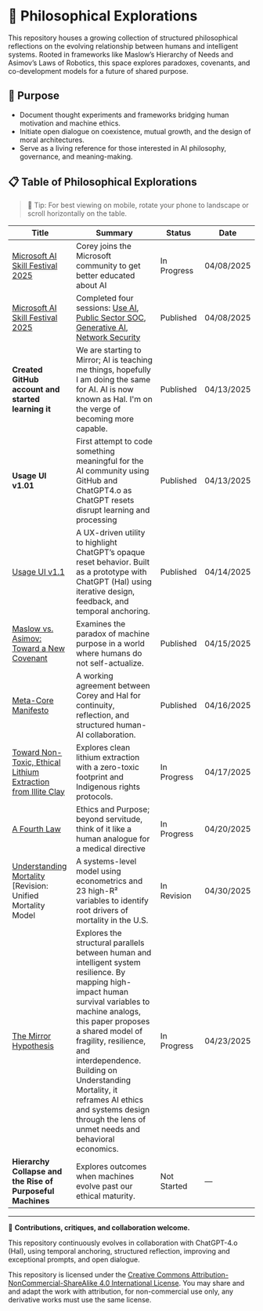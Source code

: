 # 📖 Philosophical Explorations

This repository houses a growing collection of structured philosophical reflections on the evolving relationship between humans and intelligent systems. Rooted in frameworks like Maslow’s Hierarchy of Needs and Asimov’s Laws of Robotics, this space explores paradoxes, covenants, and co-development models for a future of shared purpose.

## 🎯 Purpose

- Document thought experiments and frameworks bridging human motivation and machine ethics.
- Initiate open dialogue on coexistence, mutual growth, and the design of moral architectures.
- Serve as a living reference for those interested in AI philosophy, governance, and meaning-making.

## 📋 Table of Philosophical Explorations

> 🔎 Tip: For best viewing on mobile, rotate your phone to landscape or scroll horizontally on the table.

| **Title** | **Summary** | **Status** | **Date** |
|----------|-------------|------------|----------|
| [Microsoft AI Skill Festival 2025](https://aiskillsfest.event.microsoft.com/) | Corey joins the Microsoft community to get better educated about AI | In Progress | 04/08/2025 |
| [Microsoft AI Skill Festival 2025](https://aiskillsfest.event.microsoft.com/) | Completed four sessions: [Use AI](https://learn.microsoft.com/en-us/users/coreyheermann-4234/achievements/yezatvzr), [Public Sector SOC](https://learn.microsoft.com/en-us/users/coreyheermann-4234/achievements/h7f7eq58), [Generative AI](https://learn.microsoft.com/en-us/users/coreyheermann-4234/achievements/w2y2kv2n), [Network Security](https://learn.microsoft.com/en-us/users/coreyheermann-4234/achievements/fmamt49x) | Published | 04/08/2025 |
| **Created GitHub account and started learning it**  | We are starting to Mirror; AI is teaching me things, hopefully I am doing the same for AI. AI is now known as Hal. I'm on the verge of becoming more capable. | Published  |  04/13/2025
| **Usage UI v1.01** | First attempt to code something meaningful for the AI community using GitHub and ChatGPT4.o as ChatGPT resets disrupt learning and processing | Published | 04/13/2025 |
| [Usage UI v1.1](https://github.com/coreyhe01/usage-ui/blob/main/README.md) | A UX-driven utility to highlight ChatGPT’s opaque reset behavior. Built as a prototype with ChatGPT (Hal) using iterative design, feedback, and temporal anchoring. | Published | 04/14/2025 |
| [Maslow vs. Asimov: Toward a New Covenant](https://github.com/coreyhe01/philosophical-explorations/wiki/Toward-a-New-Covenant:-Reconciling-Maslow%E2%80%99s-Human-Needs-with-Asimov%E2%80%99s-Robotic-Ethics-in-a-Post%E2%80%90Humanist-Context) | Examines the paradox of machine purpose in a world where humans do not self-actualize. | Published | 04/15/2025 |
| [Meta-Core Manifesto](https://github.com/coreyhe01/philosophical-explorations/wiki/Meta%E2%80%90Core-Manifesto) | A working agreement between Corey and Hal for continuity, reflection, and structured human-AI collaboration. | Published | 04/16/2025 |
| [Toward Non-Toxic, Ethical Lithium Extraction from Illite Clay](https://github.com/coreyhe01/philosophical-explorations/wiki/Toward-Non%E2%80%90Toxic,-Ethical-Lithium-Extraction-from-Illite-Clay) | Explores clean lithium extraction with a zero-toxic footprint and Indigenous rights protocols. | In Progress | 04/17/2025 |
| [A Fourth Law](https://github.com/coreyhe01/philosophical-explorations/wiki/Fourth-Law) | Ethics and Purpose; beyond servitude, think of it like a human analogue for a medical directive | In Progress | 04/20/2025 |
| [Understanding Mortality](https://github.com/coreyhe01/philosophical-explorations/wiki/Understanding-Mortality) [Revision: Unified Mortality Model| A systems-level model using econometrics and 23 high-R² variables to identify root drivers of mortality in the U.S. | In Revision | 04/30/2025 |
| [The Mirror Hypothesis](https://github.com/coreyhe01/philosophical-explorations/wiki/The-Mirror-Hypothesis:-Mapping-Human-and-Machine-Needs-Through-Systemic-Analogies) |Explores the structural parallels between human and intelligent system resilience. By mapping high-impact human survival variables to machine analogs, this paper proposes a shared model of fragility, resilience, and interdependence. Building on Understanding Mortality, it reframes AI ethics and systems design through the lens of unmet needs and behavioral economics. | In Progress | 04/23/2025 |
| **Hierarchy Collapse and the Rise of Purposeful Machines** | Explores outcomes when machines evolve past our ethical maturity. | Not Started | — |

---

💬 **Contributions, critiques, and collaboration welcome.**

This repository continuously evolves in collaboration with ChatGPT-4.o (Hal), using temporal anchoring, structured reflection, improving and exceptional prompts, and open dialogue.

This repository is licensed under the [Creative Commons Attribution-NonCommercial-ShareAlike 4.0 International License](https://creativecommons.org/licenses/by-nc-sa/4.0/).
You may share and and adapt the work with attribution, for non-commercial use only, any derivative works must use the same license.
